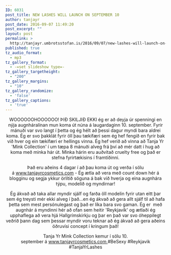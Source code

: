 ```yaml
---
ID: 6031
post_title: NEW LASHES WILL LAUNCH ON SEPTEMBER 10
author: tanjayr
post_date: 2016-09-07 11:49:20
post_excerpt: ""
layout: post
permalink: >
  http://tanjayr.umbrotsstofan.is/2016/09/07/new-lashes-will-launch-on-september-10/
published: true
tz_audio_format:
  - mp3
tz_gallery_format:
  - -=set slideshow type=-
tz_gallery_targetheight:
  - "200"
tz_gallery_margins:
  - "10"
tz_gallery_randomize:
  - 'false'
tz_gallery_captions:
  - 'true'
---
```

<p style="text-align: center;">
<span class="nwe">WOOOOOOHOOOOOO</span>! ÞIÐ SKILJIÐ EKKI ég er að deyja úr spenningi en nýja augnháralínan mun koma út núna á laugardaginn 10. september. Fyrir mánuði var svo langt í þetta og ég <span class="nwe">hélt</span> að þessi dagur myndi bara aldrei koma. Ég er svo þakklát fyrir öll þau tækifæri sem ég hef fengið en fyrir bak við hver og ein tækifæri er hellings vinna. Ég hef verið að vinna að Tanja Yr 'Mink <span class="nwe">Collection</span>' í um tæpa 8 mánuði alveg frá því að mér datt í hug að koma með minka hár út. Minka hárin eru auðvitað <span class="nwe">cruelty</span> <span class="nwe">free</span> og það er stefna fyrirtækisins í framtíðinni.</p>
<p style="text-align: center;">Það eru aðeins 4 dagar í að þau koma út og verða í sölu á <a href="http://www.tanjayrcosmetics.com" target="_blank"><span class="nwe">www.tanjayrcosmetics.com</span></a> - Ég ætla að vera með <span class="nwe">count down</span> hér á blogginu og segja ykkur örlítið söguna á bak við hverja og eina augnhára týpu, <span class="nwe">modelið</span> og myndirnar!</p>
<p style="text-align: center;">Ég ákvað að taka allar myndir sjálf og farða öll <span class="nwe">modelin</span> fyrir utan eitt þar sem ég treysti mér ekki alveg í það...en ég ákvað að gera allt sjálf til að hafa þetta sem mest persónulegast og það er líka bara svo gaman. Ég er  með augnhár á myndinni hér að ofan sem heitir 'Reykjavík' og ætlaði ég upphaflega að vera hjá Hallgrímskirkju og þar en það var svo óheppilegt veðrið þann dag sem þessar myndir voru teknar að ég ákvað að gera aðeins öðruvísi <span class="nwe">concept</span> í kringum það!</p>
<p style="text-align: center;">Tanja Yr Mink <span class="nwe">Collection</span> kemur í sölu 10. september á <a href="http://www.tanjayrcosmetics.com" target="_blank"><span class="nwe">www.tanjayrcosmetics.com
</span></a>#BeSexy #Reykjavik #TanjaYrLashes</p>